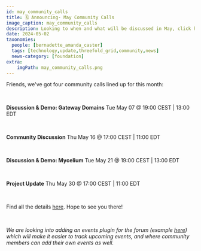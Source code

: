 ```yaml
---
id: may_community_calls
title: 🗓 Announcing- May Community Calls
image_caption: may_community_calls
description: Looking to when and what will be discussed in May, click here to see the schedule for our community calls. Save the Date. 
date: 2024-05-02
taxonomies:
  people: [bernadette_amanda_caster]
  tags: [technology,update,threefold_grid,community,news]
  news-category: [foundation]
extra:
    imgPath: may_community_calls.png
---
```


Friends, we've got four community calls lined up for this month:

<br/>

**Discussion & Demo: Gateway Domains**
Tue May 07 @ 19:00 CEST | 13:00 EDT

<br/>

**Community Discussion**
Thu May 16 @ 17:00 CEST | 11:00 EDT

<br/>

**Discussion & Demo: Mycelium**
Tue May 21 @ 19:00 CEST | 13:00 EDT

</br>

**Project Update**
Thu May 30 @ 17:00 CEST | 11:00 EDT

</br>

Find all the details [here](https://forum.threefold.io/t/community-call-schedule-for-may-2024/4324). Hope to see you there!

</br>

*We are looking into adding an events plugin for the forum (example [here](https://community.coops.tech/calendar)) which will make it easier to track upcoming events, and where community members can add their own events as well.*
